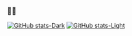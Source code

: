 <!--
**dunkyl/dunkyl** is a ✨ _special_ ✨ repository because its `README.md` (this file) appears on your GitHub profile.

Here are some ideas to get you started:

- 🔭 I’m currently working on ...
- 🌱 I’m currently learning ...
- 👯 I’m looking to collaborate on ...
- 🤔 I’m looking for help with ...
- 💬 Ask me about ...
- 📫 How to reach me: ...
- 😄 Pronouns: ...
- ⚡ Fun fact: ...
-->

### 🔣🔣

[![GitHub stats-Dark](https://github-readme-stats.vercel.app/api/top-langs?username=dunkyl&show_icons=true&theme=dark&langs_count=6&layout=compact#gh-dark-mode-only)](https://github.com/anuraghazra/github-readme-stats#gh-dark-mode-only)
[![GitHub stats-Light](https://github-readme-stats.vercel.app/api/top-langs?username=dunkyl&show_icons=true&theme=default&langs_count=6&layout=compact#gh-light-mode-only)](https://github.com/anuraghazra/github-readme-stats#gh-dark-light-only)
